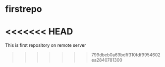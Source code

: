 # firstrepo
<<<<<<< HEAD
=======
This is first repository on remote server
>>>>>>> 799dbeb0a69bdff310fdf9954602ea2840781300
